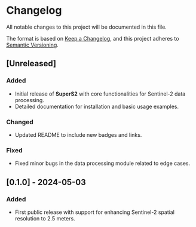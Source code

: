 # Changelog

All notable changes to this project will be documented in this file.

The format is based on [Keep a Changelog](https://keepachangelog.com/en/1.0.0/), and this project adheres to [Semantic Versioning](https://semver.org/spec/v2.0.0.html).

## [Unreleased]

### Added
- Initial release of **SuperS2** with core functionalities for Sentinel-2 data processing.
- Detailed documentation for installation and basic usage examples.

### Changed
- Updated README to include new badges and links.

### Fixed
- Fixed minor bugs in the data processing module related to edge cases.

## [0.1.0] - 2024-05-03
### Added
- First public release with support for enhancing Sentinel-2 spatial resolution to 2.5 meters.